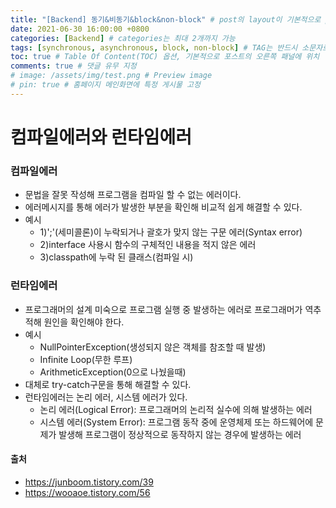 ```yaml
---
title: "[Backend] 동기&비동기&block&non-block" # post의 layout이 기본적으로 post로 설정되어있어서 Front Matter에 따로 layout변수를 만들어 주지 않아도 됨
date: 2021-06-30 16:00:00 +0800
categories: [Backend] # categories는 최대 2개까지 가능
tags: [synchronous, asynchronous, block, non-block] # TAG는 반드시 소문자로 이루어져야함, 0~무한개까지 지정 가능
toc: true # Table Of Content(TOC) 옵션, 기본적으로 포스트의 오른쪽 패널에 위치
comments: true # 댓글 유무 지정
# image: /assets/img/test.png # Preview image
# pin: true # 홈페이지 메인화면에 특정 게시물 고정
---
```


# 컴파일에러와 런타임에러

### 컴파일에러
- 문법을 잘못 작성해 프로그램을 컴파일 할 수 없는 에러이다.
- 에러메시지를 통해 에러가 발생한 부분을 확인해 비교적 쉽게 해결할 수 있다.
- 예시
    - 1)';'(세미콜론)이 누락되거나 괄호가 맞지 않는 구문 에러(Syntax error)
    - 2)interface 사용시 함수의 구체적인 내용을 적지 않은 에러
    - 3)classpath에 누락 된 클래스(컴파일 시)

### 런타임에러
- 프로그래머의 설계 미숙으로 프로그램 실행 중 발생하는 에러로 프로그래머가 역추적해 원인을 확인해야 한다.
- 예시
    - NullPointerException(생성되지 않은 객체를 참조할 때 발생)
    - Infinite Loop(무한 루프)
    - ArithmeticException(0으로 나눴을때)
- 대체로 try-catch구문을 통해 해결할 수 있다.
- 런타임에러는 논리 에러, 시스템 에러가 있다.
    - 논리 에러(Logical Error): 프로그래머의 논리적 실수에 의해 발생하는 에러
    - 시스템 에러(System Error): 프로그램 동작 중에 운영체제 또는 하드웨어에 문제가 발생해 프로그램이 정상적으로 동작하지 않는 경우에 발생하는 에러

#### 출처
- https://junboom.tistory.com/39
- https://wooaoe.tistory.com/56